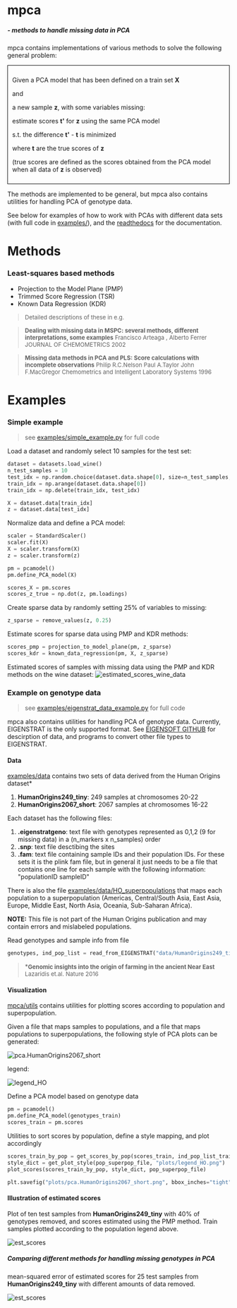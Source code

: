 # mpca

##### - methods to handle missing data in PCA

mpca contains implementations of various methods to solve the following general problem:

<div style="border:1px solid black; padding:10px;">


Given a PCA model that has been defined on a train set **X**

and

a new sample **z**, with some variables missing:

estimate scores **t'** for **z** using the same PCA model

s.t. the difference **t'** - **t** is minimized

where **t** are the true scores of **z**


(true scores are defined as the scores obtained from the PCA model when all data of **z** is observed)

</div>


The methods are implemented to be general, but mpca also contains utilities for handling PCA of genotype data.

See below for examples of how to work with PCAs with different data sets (with full code in [examples/](examples/)), and the [readthedocs](https://mpca.readthedocs.io/en/latest/index.html) for the documentation.



Methods
=======

### Least-squares based methods

* Projection to the Model Plane (PMP)
* Trimmed Score Regression (TSR)
* Known Data Regression (KDR)

><font size="-1">Detailed descriptions of these in e.g.</font>

><font size="-1">**Dealing with missing data in MSPC: several methods, different interpretations, some examples**
Francisco Arteaga ,  Alberto Ferrer
JOURNAL OF CHEMOMETRICS
2002</font>

><font size="-1">**Missing data methods in PCA and PLS: Score calculations with incomplete observations**
Philip R.C.Nelson Paul A.Taylor John F.MacGregor
Chemometrics and Intelligent Laboratory Systems
1996</font>


Examples
========

### Simple example

>see [examples/simple_example.py](examples/simple_example.py) for full code

Load a dataset and randomly select 10 samples for the test set:
```python
dataset = datasets.load_wine()
n_test_samples = 10
test_idx = np.random.choice(dataset.data.shape[0], size=n_test_samples, replace=False)
train_idx = np.arange(dataset.data.shape[0])
train_idx = np.delete(train_idx, test_idx)

X = dataset.data[train_idx]
z = dataset.data[test_idx]
```

Normalize data and define a PCA model:
```python
scaler = StandardScaler()
scaler.fit(X)
X = scaler.transform(X)
z = scaler.transform(z)

pm = pcamodel()
pm.define_PCA_model(X)

scores_X = pm.scores
scores_z_true = np.dot(z, pm.loadings)
```

Create sparse data by randomly setting 25% of variables to missing:
```python
z_sparse = remove_values(z, 0.25)
```


Estimate scores for sparse data using PMP and KDR methods:
```python
scores_pmp = projection_to_model_plane(pm, z_sparse)
scores_kdr = known_data_regression(pm, X, z_sparse)
```



Estimated scores of samples with missing data using the PMP and KDR methods on the wine dataset:
![estimated_scores_wine_data](examples/plots/wine_data.png)



### Example on genotype data

>see  [examples/eigenstrat_data_example.py](examples/eigenstrat_data_example.py) for full code


mpca also contains utilities for handling PCA of genotype data. Currently, EIGENSTRAT is
the only supported format.  See [EIGENSOFT GITHUB](https://github.com/DReichLab/EIG/tree/master/POPGEN) for descirption of data, and programs to convert other file types to EIGENSTRAT.



#### Data
[examples/data](examples/data/ ) contains two sets of data derived from the Human Origins dataset*

1. **HumanOrigins249_tiny**: 249 samples at chromosomes 20-22
2. **HumanOrigins2067_short**: 2067 samples at chromosomes 16-22


Each dataset
has the following files:
1. **.eigenstratgeno**: text file with genotypes represented as 0,1,2 (9 for missing data) in a (n_markers x n_samples) order
2. **.snp**: text file desctibing the sites
3. **.fam**: text file containing sample IDs and their population IDs. For these sets it is the plink fam file,
              but in general it just needs to be a file that contains one line for each sample
              with the following information: "populationID sampleID"

There is also the file [examples/data/HO_superpopulations](examples/data/HO_superpopulations) that maps each population to a superpopulation
(Americas, Central/South Asia, East Asia, Europe, Middle East, North Asia, Oceania, Sub-Saharan Africa).

**NOTE:** This file is not part of the Human Origins publication and may contain errors and mislabeled populations.

Read genotypes and sample info from file
```python
genotypes, ind_pop_list = read_from_EIGENSTRAT("data/HumanOrigins249_tiny.eigenstratgeno", "data/HumanOrigins249_tiny.fam")
```



>*<font size="-1">**Genomic insights into the origin of farming in the ancient Near East**
Lazaridis et.al.
Nature 2016</font>





#### Visualization

[mpca/utils](mpca/utils) contains utilities for plotting scores according to population and superpopulation.

Given a file that maps samples to populations, and a file that maps populations to superpopulations, the following style of PCA plots
can be generated:



![pca.HumanOrigins2067_short](examples/plots/pca.HumanOrigins2067_short.png)

legend:

![legend_HO](examples/plots/legend_HO.png)

Define a PCA model based on genotype data
```python
pm = pcamodel()
pm.define_PCA_model(genotypes_train)
scores_train = pm.scores
```

Utilities to sort scores by population, define a style mapping, and plot accordingly
```python
scores_train_by_pop = get_scores_by_pop(scores_train, ind_pop_list_train)
style_dict = get_plot_style(pop_superpop_file, "plots/legend_HO.png")
plot_scores(scores_train_by_pop, style_dict, pop_superpop_file)

plt.savefig("plots/pca.HumanOrigins2067_short.png", bbox_inches="tight")
```


#### Illustration of estimated scores


Plot of ten test samples from **HumanOrigins249_tiny** with 40% of genotypes removed, and scores estimated using the PMP method. Train samples plotted according to the population legend above.

![est_scores](examples/plots/estimated_scores_HumanOrigins249_tiny_20_test_0.4.png)


##### Comparing different methods for handling missing genotypes in PCA

mean-squared error of estimated scores for 25 test samples from **HumanOrigins249_tiny** with different amounts of data removed.

![est_scores](examples/plots/errors_HumanOrigins249_tiny_25_test.png)

